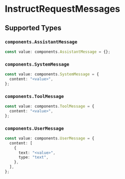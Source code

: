 # InstructRequestMessages


## Supported Types

### `components.AssistantMessage`

```typescript
const value: components.AssistantMessage = {};
```

### `components.SystemMessage`

```typescript
const value: components.SystemMessage = {
  content: "<value>",
};
```

### `components.ToolMessage`

```typescript
const value: components.ToolMessage = {
  content: "<value>",
};
```

### `components.UserMessage`

```typescript
const value: components.UserMessage = {
  content: [
    {
      text: "<value>",
      type: "text",
    },
  ],
};
```

